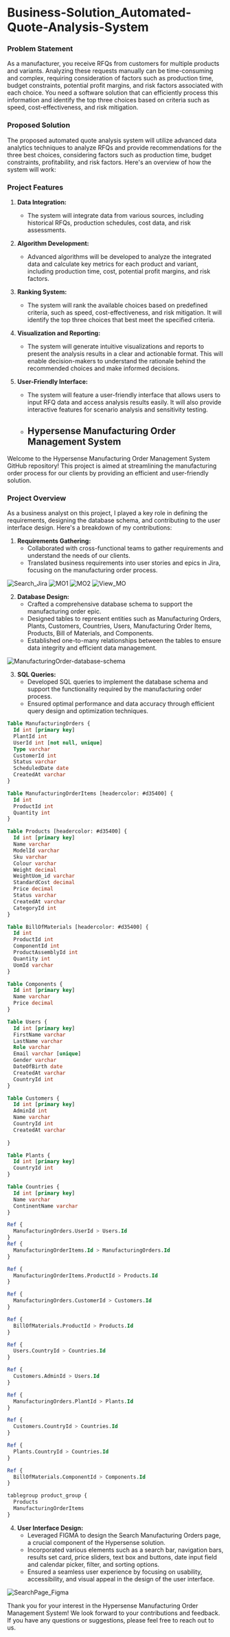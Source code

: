 # Business-Solution_Automated-Quote-Analysis-System
### Problem Statement
As a manufacturer, you receive RFQs from customers for multiple products and variants. Analyzing these requests manually can be time-consuming and complex, requiring consideration of factors such as production time, budget constraints, potential profit margins, and risk factors associated with each choice. You need a software solution that can efficiently process this information and identify the top three choices based on criteria such as speed, cost-effectiveness, and risk mitigation.
### Proposed Solution
The proposed automated quote analysis system will utilize advanced data analytics techniques to analyze RFQs and provide recommendations for the three best choices, considering factors such as production time, budget constraints, profitability, and risk factors. Here's an overview of how the system will work:
### Project Features

1. **Data Integration:**
   - The system will integrate data from various sources, including historical RFQs, production schedules, cost data, and risk assessments.

2. **Algorithm Development:**
   - Advanced algorithms will be developed to analyze the integrated data and calculate key metrics for each product and variant, including production time, cost, potential profit margins, and risk factors.

3. **Ranking System:**
   - The system will rank the available choices based on predefined criteria, such as speed, cost-effectiveness, and risk mitigation. It will identify the top three choices that best meet the specified criteria.

4. **Visualization and Reporting:**
   - The system will generate intuitive visualizations and reports to present the analysis results in a clear and actionable format. This will enable decision-makers to understand the rationale behind the recommended choices and make informed decisions.

5. **User-Friendly Interface:**
   - The system will feature a user-friendly interface that allows users to input RFQ data and access analysis results easily. It will also provide interactive features for scenario analysis and sensitivity testing.
  
   - ## Hypersense Manufacturing Order Management System

Welcome to the Hypersense Manufacturing Order Management System GitHub repository! This project is aimed at streamlining the manufacturing order process for our clients by providing an efficient and user-friendly solution.

### Project Overview

As a business analyst on this project, I played a key role in defining the requirements, designing the database schema, and contributing to the user interface design. Here's a breakdown of my contributions:

1. **Requirements Gathering:**
   - Collaborated with cross-functional teams to gather requirements and understand the needs of our clients.
   - Translated business requirements into user stories and epics in Jira, focusing on the manufacturing order process.

![Search_Jira](https://github.com/Melrowze/Business-Solution_Automated-Quote-Analysis-System/assets/44920093/0343afce-178a-471b-9d2f-0d45e3edc48f)
![MO1](https://github.com/Melrowze/Business-Solution_Automated-Quote-Analysis-System/assets/44920093/9d6fa680-75f7-4698-ad6a-76714e543b00)
![MO2](https://github.com/Melrowze/Business-Solution_Automated-Quote-Analysis-System/assets/44920093/c97a6e07-94c5-4388-820b-c1605f9df40c)
![View_MO](https://github.com/Melrowze/Business-Solution_Automated-Quote-Analysis-System/assets/44920093/be593b5e-505a-4350-b1c1-80b2ab50a7b5)

2. **Database Design:**
   - Crafted a comprehensive database schema to support the manufacturing order epic.
   - Designed tables to represent entities such as Manufacturing Orders, Plants, Customers, Countries, Users, Manufacturing Order Items, Products, Bill of Materials, and Components.
   - Established one-to-many relationships between the tables to ensure data integrity and efficient data management.

![ManufacturingOrder-database-schema](https://github.com/Melrowze/Business-Solution_Automated-Quote-Analysis-System/assets/44920093/f9897c53-bcbb-4089-84d9-69895d62a3e0)


3. **SQL Queries:**
   - Developed SQL queries to implement the database schema and support the functionality required by the manufacturing order process.
   - Ensured optimal performance and data accuracy through efficient query design and optimization techniques.

```sql
Table ManufacturingOrders {
  Id int [primary key]
  PlantId int
  UserId int [not null, unique]
  Type varchar
  CustomerId int
  Status varchar
  ScheduledDate date
  CreatedAt varchar
}

Table ManufacturingOrderItems [headercolor: #d35400] {
  Id int
  ProductId int
  Quantity int
}

Table Products [headercolor: #d35400] {
  Id int [primary key]
  Name varchar
  ModelId varchar
  Sku varchar
  Colour varchar
  Weight decimal
  WeightUom_id varchar
  StandardCost decimal
  Price decimal
  Status varchar
  CreatedAt varchar
  CategoryId int
}

Table BillOfMaterials [headercolor: #d35400] {
  Id int
  ProductId int
  ComponentId int
  ProductAssemblyId int
  Quantity int
  UomId varchar
}

Table Components {
  Id int [primary key]
  Name varchar
  Price decimal
}

Table Users {
  Id int [primary key]
  FirstName varchar
  LastName varchar
  Role varchar
  Email varchar [unique]
  Gender varchar
  DateOfBirth date
  CreatedAt varchar
  CountryId int
}

Table Customers {
  Id int [primary key]
  AdminId int
  Name varchar
  CountryId int
  CreatedAt varchar
  
}

Table Plants {
  Id int [primary key]
  CountryId int
}

Table Countries {
  Id int [primary key]
  Name varchar
  ContinentName varchar
}

Ref {
  ManufacturingOrders.UserId > Users.Id
}
Ref {
  ManufacturingOrderItems.Id > ManufacturingOrders.Id
}

Ref {
  ManufacturingOrderItems.ProductId > Products.Id
}

Ref {
  ManufacturingOrders.CustomerId > Customers.Id
}

Ref {
  BillOfMaterials.ProductId > Products.Id
}

Ref {
  Users.CountryId > Countries.Id
}

Ref {
  Customers.AdminId > Users.Id
}

Ref {
  ManufacturingOrders.PlantId > Plants.Id
}

Ref {
  Customers.CountryId > Countries.Id
}

Ref {
  Plants.CountryId > Countries.Id
}

Ref {
  BillOfMaterials.ComponentId > Components.Id
}

tablegroup product_group {
  Products
  ManufacturingOrderItems
}


```

4. **User Interface Design:**
   - Leveraged FIGMA to design the Search Manufacturing Orders page, a crucial component of the Hypersense solution.
   - Incorporated various elements such as a search bar, navigation bars, results set card, price sliders, text box and buttons, date input field and calendar picker, filter, and sorting options.
   - Ensured a seamless user experience by focusing on usability, accessibility, and visual appeal in the design of the user interface.

![SearchPage_Figma](https://github.com/Melrowze/Business-Solution_Automated-Quote-Analysis-System/assets/44920093/e74254a1-3aaf-4c31-8b91-5d3159eafcb2)


Thank you for your interest in the Hypersense Manufacturing Order Management System! We look forward to your contributions and feedback. If you have any questions or suggestions, please feel free to reach out to us.
